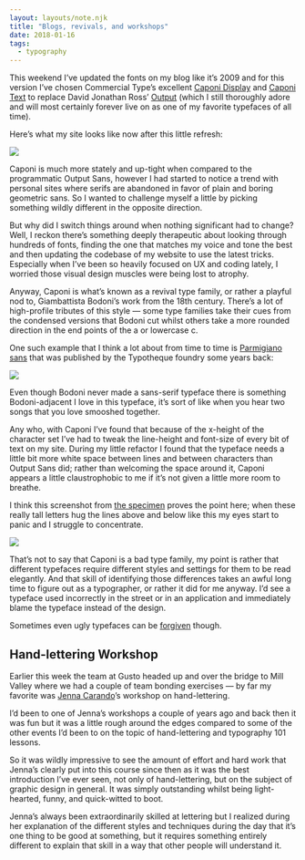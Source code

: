 ```yaml
---
layout: layouts/note.njk
title: "Blogs, revivals, and workshops"
date: 2018-01-16
tags:
  - typography
---
```


This weekend I’ve updated the fonts on my blog like it’s 2009 and for this version I’ve chosen Commercial Type’s excellent [Caponi Display](https://commercialtype.com/catalog/caponi/caponi_display) and [Caponi Text](https://commercialtype.com/catalog/caponi/caponi_text) to replace David Jonathan Ross’ [Output](https://djr.com/output/) (which I still thoroughly adore and will most certainly forever live on as one of my favorite typefaces of all time).

Here’s what my site looks like now after this little refresh:

![](https://buttondown.s3.us-west-2.amazonaws.com/images/0008acd9-42f1-47fd-bce8-9889f8f2675f.png)

Caponi is much more stately and up-tight when compared to the programmatic Output Sans, however I had started to notice a trend with personal sites where serifs are abandoned in favor of plain and boring geometric sans. So I wanted to challenge myself a little by picking something wildly different in the opposite direction.

But why did I switch things around when nothing significant had to change? Well, I reckon there’s something deeply therapeutic about looking through hundreds of fonts, finding the one that matches my voice and tone the best and then updating the codebase of my website to use the latest tricks. Especially when I’ve been so heavily focused on UX and coding lately, I worried those visual design muscles were being lost to atrophy.

Anyway, Caponi is what’s known as a revival type family, or rather a playful nod to, Giambattista Bodoni’s work from the 18th century. There’s a lot of high-profile tributes of this style — some type families take their cues from the condensed versions that Bodoni cut whilst others take a more rounded direction in the end points of the a or lowercase c.

One such example that I think a lot about from time to time is [Parmigiano sans](https://ilovetypography.com/2013/03/14/a-compulsive-tribute-to-giambattista-bodoni/) that was published by the Typotheque foundry some years back:

![](https://buttondown.s3.us-west-2.amazonaws.com/images/42852819-0c53-4dec-90a0-abae53608735.png)

Even though Bodoni never made a sans-serif typeface there is something Bodoni-adjacent I love in this typeface, it’s sort of like when you hear two songs that you love smooshed together.

Any who, with Caponi I’ve found that because of the x-height of the character set I’ve had to tweak the line-height and font-size of every bit of text on my site. During my little refactor I found that the typeface needs a little bit more white space between lines and between characters than Output Sans did; rather than welcoming the space around it, Caponi appears a little claustrophobic to me if it’s not given a little more room to breathe.

I think this screenshot from [the specimen](https://commercialtype.com/uploads/1200012/1433558454935/Caponi_Display-family.pdf) proves the point here; when these really tall letters hug the lines above and below like this my eyes start to panic and I struggle to concentrate.

![](https://buttondown.s3.us-west-2.amazonaws.com/images/39555654-3691-4f56-93a0-eb1490a822f7.png)

That’s not to say that Caponi is a bad type family, my point is rather that different typefaces require different styles and settings for them to be read elegantly. And that skill of identifying those differences takes an awful long time to figure out as a typographer, or rather it did for me anyway. I’d see a typeface used incorrectly in the street or in an application and immediately blame the typeface instead of the design.

Sometimes even ugly typefaces can be [forgiven](https://fontsinuse.com/uses/4135/google-maps-2013-update) though.

## Hand-lettering Workshop

Earlier this week the team at Gusto headed up and over the bridge to Mill Valley where we had a couple of team bonding exercises — by far my favorite was [Jenna Carando](http://jennacarando.com/)’s workshop on hand-lettering.

I’d been to one of Jenna’s workshops a couple of years ago and back then it was fun but it was a little rough around the edges compared to some of the other events I’d been to on the topic of hand-lettering and typography 101 lessons.

So it was wildly impressive to see the amount of effort and hard work that Jenna’s clearly put into this course since then as it was the best introduction I’ve ever seen, not only of hand-lettering, but on the subject of graphic design in general. It was simply outstanding whilst being light-hearted, funny, and quick-witted to boot.

Jenna’s always been extraordinarily skilled at lettering but I realized during her explanation of the different styles and techniques during the day that it’s one thing to be good at something, but it requires something entirely different to explain that skill in a way that other people will understand it.
